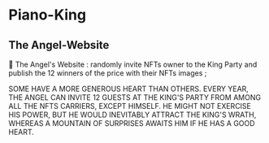 # Piano-King

## The Angel-Website

👼  The Angel's Website : randomly invite NFTs owner to the King Party and publish the 12 winners of the price with their NFTs images ; 

SOME HAVE A MORE GENEROUS HEART THAN OTHERS. EVERY YEAR, THE ANGEL CAN INVITE 12 GUESTS AT THE KING'S PARTY FROM AMONG ALL THE NFTS CARRIERS, EXCEPT HIMSELF. HE MIGHT NOT EXERCISE HIS POWER, BUT HE WOULD INEVITABLY ATTRACT THE KING'S WRATH, WHEREAS A MOUNTAIN OF SURPRISES AWAITS HIM IF HE HAS A GOOD HEART.